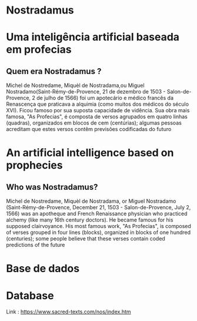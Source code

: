 # Nostradamus

# Uma inteligência artificial baseada em profecias 
## Quem era Nostradamus ?

Michel de Nostredame, Miquèl de Nostradama,ou Miguel Nostradamo(Saint-Rémy-de-Provence, 21 de dezembro de 1503 - Salon-de-Provence, 2 de julho de 1566) foi um apotecário e médico francês da Renascença que praticava a alquimia (como muitos dos médicos do século XVI). Ficou famoso por sua suposta capacidade de vidência. Sua obra mais famosa, "As Profecias", é composta de versos agrupados em quatro linhas (quadras), organizados em blocos de cem (centúrias); algumas pessoas acreditam que estes versos contêm previsões codificadas do futuro

# An artificial intelligence based on prophecies
## Who was Nostradamus? 

Michel de Nostredame, Miquèl de Nostradama, or Miguel Nostradamo (Saint-Rémy-de-Provence, December 21, 1503 - Salon-de-Provence, July 2, 1566) was an apotheque and French Renaissance physician who practiced alchemy (like many 16th century doctors). He became famous for his supposed clairvoyance. His most famous work, "As Profecias", is composed of verses grouped in four lines (blocks), organized in blocks of one hundred (centuries); some people believe that these verses contain coded predictions of the future


# Base de dados
# Database

Link : https://www.sacred-texts.com/nos/index.htm


